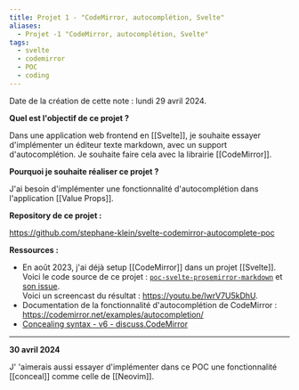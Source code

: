 ```yaml
---
title: Projet 1 - "CodeMirror, autocomplétion, Svelte"
aliases:
  - Projet -1 "CodeMirror, autocomplétion, Svelte"
tags:
  - svelte
  - codemirror
  - POC
  - coding
---
```


Date de la création de cette note : lundi 29 avril 2024.

**Quel est l'objectif de ce projet ?**

Dans une application web frontend en [[Svelte]], je souhaite essayer d'implémenter un éditeur texte markdown, avec un support d'autocomplétion. Je souhaite faire cela avec la librairie [[CodeMirror]].

**Pourquoi je souhaite réaliser ce projet ?**

J'ai besoin d'implémenter une fonctionnalité d'autocomplétion dans l'application [[Value Props]].

**Repository de ce projet :**

https://github.com/stephane-klein/svelte-codemirror-autocomplete-poc

**Ressources :**

- En août 2023,  j'ai déjà setup [[CodeMirror]] dans un projet [[Svelte]]. Voici le code source de ce projet : [`poc-svelte-prosemirror-markdown`](https://github.com/stephane-klein/poc-svelte-prosemirror-markdown) et [son issue](https://github.com/stephane-klein/backlog/issues/283).  
  Voici un screencast du résultat : https://youtu.be/IwrV7U5kDhU.
- Documentation de la fonctionnalité d'autocomplétion de CodeMirror : https://codemirror.net/examples/autocompletion/
- [Concealing syntax - v6 - discuss.CodeMirror](https://discuss.codemirror.net/t/concealing-syntax/3135)

---

**30 avril 2024**

J' 'aimerais aussi essayer d'implémenter dans ce POC une fonctionnalité [[conceal]] comme celle de [[Neovim]].
